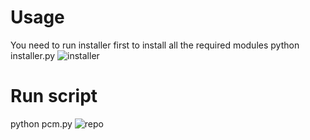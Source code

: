 # Usage
You need to run installer first to install all the required modules
python installer.py
![installer](https://github.com/user-attachments/assets/ff35fc54-fb41-4248-bad6-25b4905833df)
# Run script
python pcm.py
![repo](https://github.com/user-attachments/assets/b505ed41-daf9-4d7c-9522-33931387b8e7)




